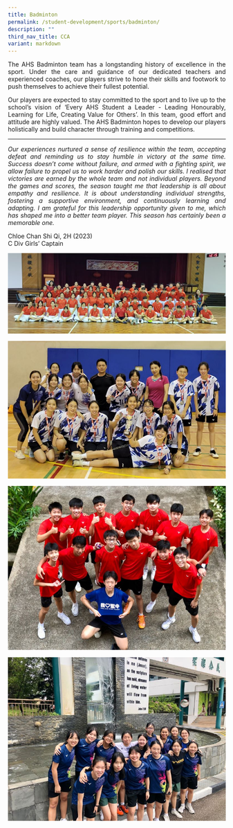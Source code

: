 ```yaml
---
title: Badminton
permalink: /student-development/sports/badminton/
description: ""
third_nav_title: CCA
variant: markdown
---
```

<p align="justify">
	The AHS Badminton team has a longstanding history of excellence in the sport. Under the care and guidance of our dedicated teachers and experienced coaches, our players strive to hone their skills and footwork to push themselves to achieve their fullest potential.</p>
	<p align="justify">
	Our players are expected to stay committed to the sport and to live up to the school’s vision of ‘Every AHS Student a Leader - Leading Honourably, Learning for Life, Creating Value for Others’. In this team, good effort and attitude are highly valued. The AHS Badminton hopes to develop our players holistically and build character through training and competitions. </p>
<hr>
<p align="justify">
<i>Our experiences nurtured a sense of resilience within the team, accepting defeat and reminding us to stay humble in victory at the same time. Success doesn’t come without failure, and armed with a fighting spirit, we allow failure to propel us to work harder and polish our skills. I realised that victories are earned by the whole team and not individual players. Beyond the games and scores, the season taught me that leadership is all about empathy and resilience. It is about understanding individual strengths, fostering a supportive environment, and continuously learning and adapting. I am grateful for this leadership opportunity given to me, which has shaped me into a better team player. This season has certainly been a memorable one.</i></p>
Chloe Chan Shi Qi, 2H (2023)<br>C Div Girls’ Captain

![](/images/Student%20Development/CCA/Badminton/2024_Badminton_01.jpg)

![](/images/Student%20Development/CCA/Badminton/2024_Badminton_02.jpg)

![](/images/Student%20Development/CCA/Badminton/2024_Badminton_03.jpg)

![](/images/Student%20Development/CCA/Badminton/2024_Badminton_04.jpg)
